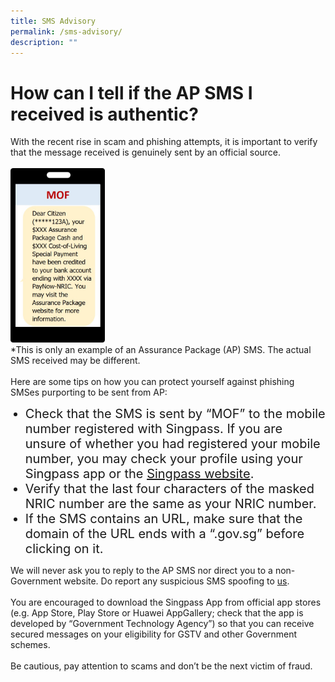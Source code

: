 ```yaml
---
title: SMS Advisory
permalink: /sms-advisory/
description: ""
---
```

# How can I tell if the AP SMS I received is authentic?
With the recent rise in scam and phishing attempts, it is important to verify that the message received is genuinely sent by an official source.<br><br>
	<img src="/images/SMS1.jpg" style="width: 30%; height: 30%;"><br>*This is only an example of an Assurance Package (AP) SMS. The actual SMS received may be different.<br><br>Here are some tips on how you can protect yourself against phishing SMSes purporting to be sent from AP:<br>
<ul>
<li style="font-size:20px">Check that the SMS is sent by “MOF” to the mobile number registered with Singpass. If you are unsure of whether you had registered your mobile number, you may check your profile using your Singpass app or the <a href="https://www.singpass.gov.sg/" class="hyperlink">Singpass website</a>. </li>
	<li style="font-size:20px">Verify that the last four characters of the masked NRIC number are the same as your NRIC number.</li>
	<li style="font-size:20px">If the SMS contains an URL, make sure that the domain of the URL ends with a “.gov.sg” before clicking on it.</li></ul>
We will never ask you to reply to the AP SMS nor direct you to a non-Government website. Do report any suspicious SMS spoofing to  <a href="/contact-us-ap/" class="hyperlink">us</a>. <br><br>
You are encouraged to download the Singpass App from official app stores (e.g. App Store, Play Store or Huawei AppGallery; check that the app is developed by “Government Technology Agency”) so that you can receive secured messages on your eligibility for GSTV and other Government schemes. <br><br>
Be cautious, pay attention to scams and don’t be the next victim of fraud.
<br><br>